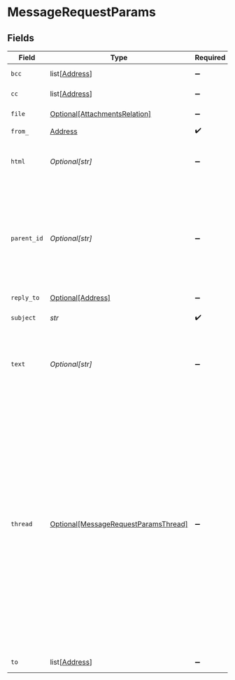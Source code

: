# MessageRequestParams


## Fields

| Field                                                                                                                                                                                                                                                                                                                                                                            | Type                                                                                                                                                                                                                                                                                                                                                                             | Required                                                                                                                                                                                                                                                                                                                                                                         | Description                                                                                                                                                                                                                                                                                                                                                                      | Example                                                                                                                                                                                                                                                                                                                                                                          |
| -------------------------------------------------------------------------------------------------------------------------------------------------------------------------------------------------------------------------------------------------------------------------------------------------------------------------------------------------------------------------------- | -------------------------------------------------------------------------------------------------------------------------------------------------------------------------------------------------------------------------------------------------------------------------------------------------------------------------------------------------------------------------------- | -------------------------------------------------------------------------------------------------------------------------------------------------------------------------------------------------------------------------------------------------------------------------------------------------------------------------------------------------------------------------------- | -------------------------------------------------------------------------------------------------------------------------------------------------------------------------------------------------------------------------------------------------------------------------------------------------------------------------------------------------------------------------------- | -------------------------------------------------------------------------------------------------------------------------------------------------------------------------------------------------------------------------------------------------------------------------------------------------------------------------------------------------------------------------------- |
| `bcc`                                                                                                                                                                                                                                                                                                                                                                            | list[[Address](../../models/shared/address.md)]                                                                                                                                                                                                                                                                                                                                  | :heavy_minus_sign:                                                                                                                                                                                                                                                                                                                                                               | Bcc email addresses                                                                                                                                                                                                                                                                                                                                                              |                                                                                                                                                                                                                                                                                                                                                                                  |
| `cc`                                                                                                                                                                                                                                                                                                                                                                             | list[[Address](../../models/shared/address.md)]                                                                                                                                                                                                                                                                                                                                  | :heavy_minus_sign:                                                                                                                                                                                                                                                                                                                                                               | Cc email addresses                                                                                                                                                                                                                                                                                                                                                               |                                                                                                                                                                                                                                                                                                                                                                                  |
| `file`                                                                                                                                                                                                                                                                                                                                                                           | [Optional[AttachmentsRelation]](../../models/shared/attachmentsrelation.md)                                                                                                                                                                                                                                                                                                      | :heavy_minus_sign:                                                                                                                                                                                                                                                                                                                                                               | Message attachments                                                                                                                                                                                                                                                                                                                                                              |                                                                                                                                                                                                                                                                                                                                                                                  |
| `from_`                                                                                                                                                                                                                                                                                                                                                                          | [Address](../../models/shared/address.md)                                                                                                                                                                                                                                                                                                                                        | :heavy_check_mark:                                                                                                                                                                                                                                                                                                                                                               | N/A                                                                                                                                                                                                                                                                                                                                                                              |                                                                                                                                                                                                                                                                                                                                                                                  |
| `html`                                                                                                                                                                                                                                                                                                                                                                           | *Optional[str]*                                                                                                                                                                                                                                                                                                                                                                  | :heavy_minus_sign:                                                                                                                                                                                                                                                                                                                                                               | HTML body                                                                                                                                                                                                                                                                                                                                                                        | <div>We at ABC GmbH would like to request a price quote for the solar panel.</div>                                                                                                                                                                                                                                                                                               |
| `parent_id`                                                                                                                                                                                                                                                                                                                                                                      | *Optional[str]*                                                                                                                                                                                                                                                                                                                                                                  | :heavy_minus_sign:                                                                                                                                                                                                                                                                                                                                                               | Entity ID of parent message which this message replies to or forwards from.\<br/>If both `parent_id` and `thread` are provided, `thread` is discarded.<br/>                                                                                                                                                                                                                      | 44d7a3eb-0cce-4bd3-a7cd-0b3e652de0c2                                                                                                                                                                                                                                                                                                                                             |
| `reply_to`                                                                                                                                                                                                                                                                                                                                                                       | [Optional[Address]](../../models/shared/address.md)                                                                                                                                                                                                                                                                                                                              | :heavy_minus_sign:                                                                                                                                                                                                                                                                                                                                                               | N/A                                                                                                                                                                                                                                                                                                                                                                              |                                                                                                                                                                                                                                                                                                                                                                                  |
| `subject`                                                                                                                                                                                                                                                                                                                                                                        | *str*                                                                                                                                                                                                                                                                                                                                                                            | :heavy_check_mark:                                                                                                                                                                                                                                                                                                                                                               | Subject                                                                                                                                                                                                                                                                                                                                                                          | Request for solar panel price                                                                                                                                                                                                                                                                                                                                                    |
| `text`                                                                                                                                                                                                                                                                                                                                                                           | *Optional[str]*                                                                                                                                                                                                                                                                                                                                                                  | :heavy_minus_sign:                                                                                                                                                                                                                                                                                                                                                               | Text body. If not provided, text body is converted from HTML body using [html-to-text](https://www.npmjs.com/package/html-to-text)                                                                                                                                                                                                                                               | We at ABC GmbH would like to request a price quote for the solar panel.                                                                                                                                                                                                                                                                                                          |
| `thread`                                                                                                                                                                                                                                                                                                                                                                         | [Optional[MessageRequestParamsThread]](../../models/shared/messagerequestparamsthread.md)                                                                                                                                                                                                                                                                                        | :heavy_minus_sign:                                                                                                                                                                                                                                                                                                                                                               | Open new thread when sending the very first message in conversation. Thread should contains context related to all messages in it (eg. topic, brand_id, opportunity_id, assigned_to,...).\<br/>Thread properties depend on API caller as it's not pre-defined. We do recommend having at least `topic` property for categorizing.\<br/>`thread` or `parent_id` must be provided either.<br/> |                                                                                                                                                                                                                                                                                                                                                                                  |
| `to`                                                                                                                                                                                                                                                                                                                                                                             | list[[Address](../../models/shared/address.md)]                                                                                                                                                                                                                                                                                                                                  | :heavy_minus_sign:                                                                                                                                                                                                                                                                                                                                                               | To email addresses                                                                                                                                                                                                                                                                                                                                                               |                                                                                                                                                                                                                                                                                                                                                                                  |